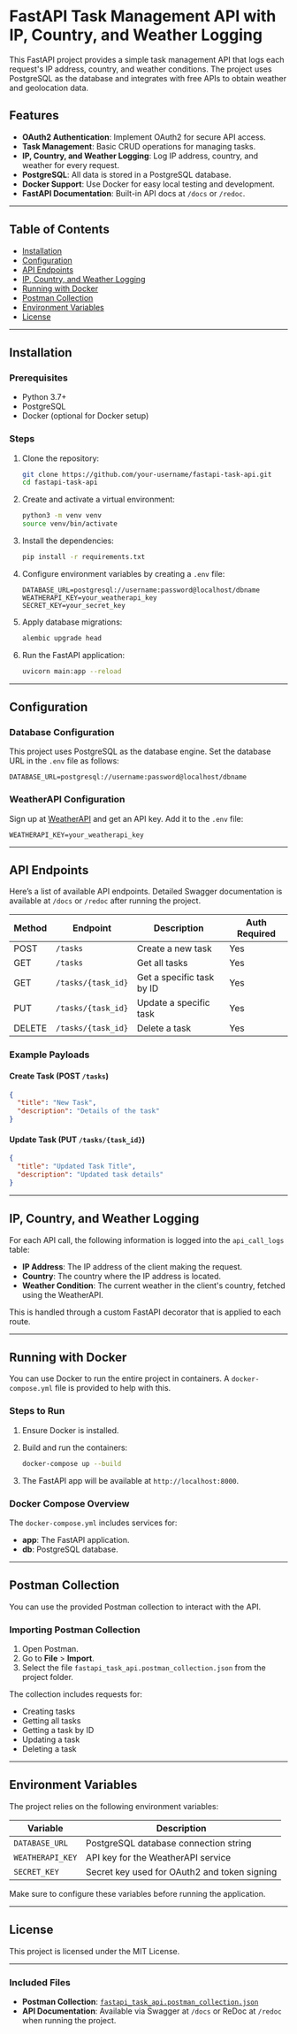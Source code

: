 
# FastAPI Task Management API with IP, Country, and Weather Logging

This FastAPI project provides a simple task management API that logs each request's IP address, country, and weather conditions. The project uses PostgreSQL as the database and integrates with free APIs to obtain weather and geolocation data.

## Features

- **OAuth2 Authentication**: Implement OAuth2 for secure API access.
- **Task Management**: Basic CRUD operations for managing tasks.
- **IP, Country, and Weather Logging**: Log IP address, country, and weather for every request.
- **PostgreSQL**: All data is stored in a PostgreSQL database.
- **Docker Support**: Use Docker for easy local testing and development.
- **FastAPI Documentation**: Built-in API docs at `/docs` or `/redoc`.

---

## Table of Contents

- [Installation](#installation)
- [Configuration](#configuration)
- [API Endpoints](#api-endpoints)
- [IP, Country, and Weather Logging](#ip-country-and-weather-logging)
- [Running with Docker](#running-with-docker)
- [Postman Collection](#postman-collection)
- [Environment Variables](#environment-variables)
- [License](#license)

---

## Installation

### Prerequisites

- Python 3.7+
- PostgreSQL
- Docker (optional for Docker setup)

### Steps

1. Clone the repository:

   ```bash
   git clone https://github.com/your-username/fastapi-task-api.git
   cd fastapi-task-api
   ```

2. Create and activate a virtual environment:

   ```bash
   python3 -m venv venv
   source venv/bin/activate
   ```

3. Install the dependencies:

   ```bash
   pip install -r requirements.txt
   ```

4. Configure environment variables by creating a `.env` file:

   ```
   DATABASE_URL=postgresql://username:password@localhost/dbname
   WEATHERAPI_KEY=your_weatherapi_key
   SECRET_KEY=your_secret_key
   ```

5. Apply database migrations:

   ```bash
   alembic upgrade head
   ```

6. Run the FastAPI application:

   ```bash
   uvicorn main:app --reload
   ```

---

## Configuration

### Database Configuration

This project uses PostgreSQL as the database engine. Set the database URL in the `.env` file as follows:

```
DATABASE_URL=postgresql://username:password@localhost/dbname
```

### WeatherAPI Configuration

Sign up at [WeatherAPI](https://www.weatherapi.com/) and get an API key. Add it to the `.env` file:

```
WEATHERAPI_KEY=your_weatherapi_key
```

---

## API Endpoints

Here’s a list of available API endpoints. Detailed Swagger documentation is available at `/docs` or `/redoc` after running the project.

| Method | Endpoint                | Description               | Auth Required |
|--------|-------------------------|---------------------------|---------------|
| POST   | `/tasks`                | Create a new task          | Yes           |
| GET    | `/tasks`                | Get all tasks              | Yes           |
| GET    | `/tasks/{task_id}`       | Get a specific task by ID  | Yes           |
| PUT    | `/tasks/{task_id}`       | Update a specific task     | Yes           |
| DELETE | `/tasks/{task_id}`       | Delete a task              | Yes           |

### Example Payloads

#### Create Task (POST `/tasks`)

```json
{
  "title": "New Task",
  "description": "Details of the task"
}
```

#### Update Task (PUT `/tasks/{task_id}`)

```json
{
  "title": "Updated Task Title",
  "description": "Updated task details"
}
```

---

## IP, Country, and Weather Logging

For each API call, the following information is logged into the `api_call_logs` table:

- **IP Address**: The IP address of the client making the request.
- **Country**: The country where the IP address is located.
- **Weather Condition**: The current weather in the client's country, fetched using the WeatherAPI.

This is handled through a custom FastAPI decorator that is applied to each route.

---

## Running with Docker

You can use Docker to run the entire project in containers. A `docker-compose.yml` file is provided to help with this.

### Steps to Run

1. Ensure Docker is installed.
2. Build and run the containers:

   ```bash
   docker-compose up --build
   ```

3. The FastAPI app will be available at `http://localhost:8000`.

### Docker Compose Overview

The `docker-compose.yml` includes services for:

- **app**: The FastAPI application.
- **db**: PostgreSQL database.

---

## Postman Collection

You can use the provided Postman collection to interact with the API.

### Importing Postman Collection

1. Open Postman.
2. Go to **File** > **Import**.
3. Select the file `fastapi_task_api.postman_collection.json` from the project folder.

The collection includes requests for:

- Creating tasks
- Getting all tasks
- Getting a task by ID
- Updating a task
- Deleting a task

---

## Environment Variables

The project relies on the following environment variables:

| Variable         | Description                                   |
|------------------|-----------------------------------------------|
| `DATABASE_URL`    | PostgreSQL database connection string         |
| `WEATHERAPI_KEY`  | API key for the WeatherAPI service            |
| `SECRET_KEY`      | Secret key used for OAuth2 and token signing  |

Make sure to configure these variables before running the application.

---

## License

This project is licensed under the MIT License.

---

### Included Files

- **Postman Collection**: [`fastapi_task_api.postman_collection.json`](./fastapi_task_api.postman_collection.json)
- **API Documentation**: Available via Swagger at `/docs` or ReDoc at `/redoc` when running the project.
